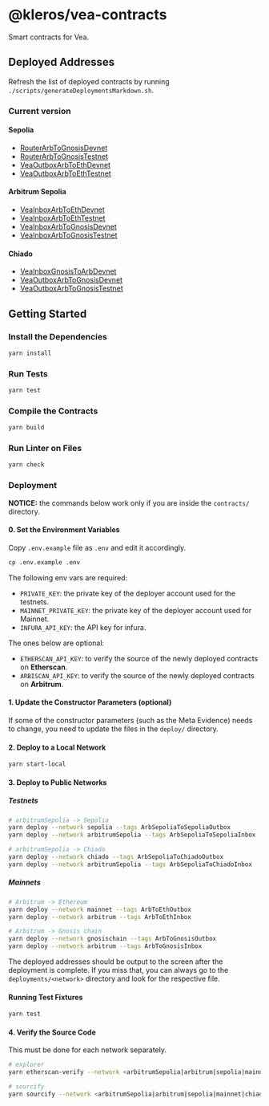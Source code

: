 # @kleros/vea-contracts

Smart contracts for Vea.

## Deployed Addresses

Refresh the list of deployed contracts by running `./scripts/generateDeploymentsMarkdown.sh`.

### Current version

#### Sepolia

- [RouterArbToGnosisDevnet](https://sepolia.etherscan.io/address/0xA699e7246D7AF936752789408A071805CC8c99c3)
- [RouterArbToGnosisTestnet](https://sepolia.etherscan.io/address/0x22d70804d4Ef5BB206C6B39e3267DFe8a0f97d27)
- [VeaOutboxArbToEthDevnet](https://sepolia.etherscan.io/address/0xb8BF3B6bd3E1a0Cc9E2dB77dd492503310514674)
- [VeaOutboxArbToEthTestnet](https://sepolia.etherscan.io/address/0x209BFdC6B7c66b63A8382196Ba3d06619d0F12c9)

#### Arbitrum Sepolia

- [VeaInboxArbToEthDevnet](https://sepolia.arbiscan.io/address/0x0B5851fE2a931F619F73E739E5435C43976f1D68)
- [VeaInboxArbToEthTestnet](https://sepolia.arbiscan.io/address/0xE12daFE59Bc3A996362d54b37DFd2BA9279cAd06)
- [VeaInboxArbToGnosisDevnet](https://sepolia.arbiscan.io/address/0x496df82A2fE2f4aa6903C8bdcE759a94505E7D0c)
- [VeaInboxArbToGnosisTestnet](https://sepolia.arbiscan.io/address/0x854374483572FFcD4d0225290346279d0718240b)

#### Chiado

- [VeaInboxGnosisToArbDevnet](https://blockscout.com/gnosis/chiado/address/0xc0804E4FcEEfD958050356A429DAaaA71aA39385)
- [VeaOutboxArbToGnosisDevnet](https://blockscout.com/gnosis/chiado/address/0xAebcedf346f168E5CEaB7Cd367118d2176486ad7)
- [VeaOutboxArbToGnosisTestnet](https://blockscout.com/gnosis/chiado/address/0x2f1788F7B74e01c4C85578748290467A5f063B0b)

## Getting Started

### Install the Dependencies

```bash
yarn install
```

### Run Tests

```bash
yarn test
```

### Compile the Contracts

```bash
yarn build
```

### Run Linter on Files

```bash
yarn check
```

### Deployment

**NOTICE:** the commands below work only if you are inside the `contracts/` directory.

#### 0. Set the Environment Variables

Copy `.env.example` file as `.env` and edit it accordingly.

```bash
cp .env.example .env
```

The following env vars are required:

- `PRIVATE_KEY`: the private key of the deployer account used for the testnets.
- `MAINNET_PRIVATE_KEY`: the private key of the deployer account used for Mainnet.
- `INFURA_API_KEY`: the API key for infura.

The ones below are optional:

- `ETHERSCAN_API_KEY`: to verify the source of the newly deployed contracts on **Etherscan**.
- `ARBISCAN_API_KEY`: to verify the source of the newly deployed contracts on **Arbitrum**.

#### 1. Update the Constructor Parameters (optional)

If some of the constructor parameters (such as the Meta Evidence) needs to change, you need to update the files in the `deploy/` directory.

#### 2. Deploy to a Local Network

```bash
yarn start-local
```

#### 3. Deploy to Public Networks

##### Testnets

```bash
# arbitrumSepolia -> Sepolia
yarn deploy --network sepolia --tags ArbSepoliaToSepoliaOutbox
yarn deploy --network arbitrumSepolia --tags ArbSepoliaToSepoliaInbox

# arbitrumSepolia -> Chiado
yarn deploy --network chiado --tags ArbSepoliaToChiadoOutbox
yarn deploy --network arbitrumSepolia --tags ArbSepoliaToChiadoInbox
```

##### Mainnets

```bash
# Arbitrum -> Ethereum
yarn deploy --network mainnet --tags ArbToEthOutbox
yarn deploy --network arbitrum --tags ArbToEthInbox

# Arbitrum -> Gnosis chain
yarn deploy --network gnosischain --tags ArbToGnosisOutbox
yarn deploy --network arbitrum --tags ArbToGnosisInbox
```

The deployed addresses should be output to the screen after the deployment is complete.
If you miss that, you can always go to the `deployments/<network>` directory and look for the respective file.

#### Running Test Fixtures

```bash
yarn test
```

#### 4. Verify the Source Code

This must be done for each network separately.

```bash
# explorer
yarn etherscan-verify --network <arbitrumSepolia|arbitrum|sepolia|mainnet|chiado|gnosischain>

# sourcify
yarn sourcify --network <arbitrumSepolia|arbitrum|sepolia|mainnet|chiado|gnosischain>
```
